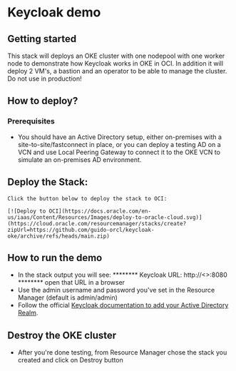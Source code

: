 # Keycloak demo

## Getting started

This stack will deploys an OKE cluster with one nodepool with one worker node to demonstrate how Keycloak works in OKE in OCI.
In addition it will deploy 2 VM's, a bastion and an operator to be able to manage the cluster.
Do not use in production!

## How to deploy?

### Prerequisites

- You should have an Active Directory setup, either on-premises with a site-to-site/fastconnect in place, or you can deploy a testing AD on a VCN and use Local Peering Gateway to connect it to the OKE VCN to simulate an on-premises AD environment.


## Deploy the Stack:

    Click the button below to deploy the stack to OCI:

    [![Deploy to OCI](https://docs.oracle.com/en-us/iaas/Content/Resources/Images/deploy-to-oracle-cloud.svg)](https://cloud.oracle.com/resourcemanager/stacks/create?zipUrl=https://github.com/guido-orcl/keycloak-oke/archive/refs/heads/main.zip)


## How to run the demo

- In the stack output you will see: ******** Keycloak URL: http://<<LoadBalancerIP>>:8080 ******** open that URL in a browser
- Use the admin username and password you've set in the Resource Manager (default is admin/admin)
- Follow the official [Keycloak documentation to add your Active Directory Realm](https://www.keycloak.org/docs/latest/server_admin/index.html#_ldap).

## Destroy the OKE cluster

- After you're done testing, from Resource Manager chose the stack you created and click on Destroy button
